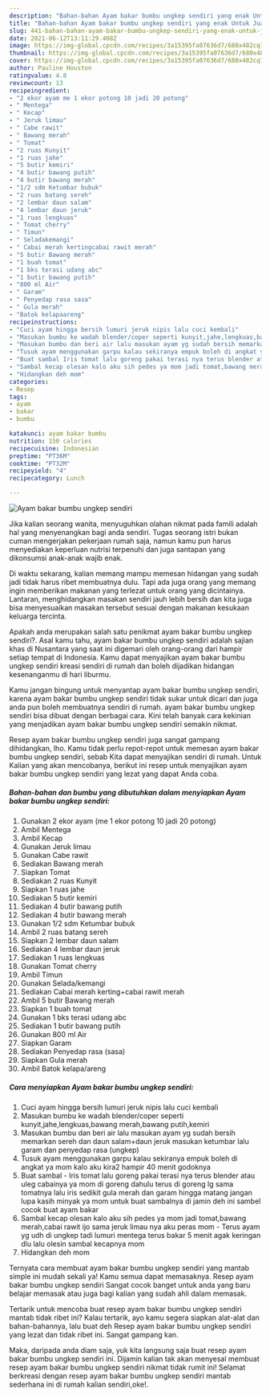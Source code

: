 ```yaml
---
description: "Bahan-bahan Ayam bakar bumbu ungkep sendiri yang enak Untuk Jualan"
title: "Bahan-bahan Ayam bakar bumbu ungkep sendiri yang enak Untuk Jualan"
slug: 441-bahan-bahan-ayam-bakar-bumbu-ungkep-sendiri-yang-enak-untuk-jualan
date: 2021-06-12T13:11:29.408Z
image: https://img-global.cpcdn.com/recipes/3a15395fa07636d7/680x482cq70/ayam-bakar-bumbu-ungkep-sendiri-foto-resep-utama.jpg
thumbnail: https://img-global.cpcdn.com/recipes/3a15395fa07636d7/680x482cq70/ayam-bakar-bumbu-ungkep-sendiri-foto-resep-utama.jpg
cover: https://img-global.cpcdn.com/recipes/3a15395fa07636d7/680x482cq70/ayam-bakar-bumbu-ungkep-sendiri-foto-resep-utama.jpg
author: Pauline Houston
ratingvalue: 4.8
reviewcount: 13
recipeingredient:
- "2 ekor ayam me 1 ekor potong 10 jadi 20 potong"
- " Mentega"
- " Kecap"
- " Jeruk limau"
- " Cabe rawit"
- " Bawang merah"
- " Tomat"
- "2 ruas Kunyit"
- "1 ruas jahe"
- "5 butir kemiri"
- "4 butir bawang putih"
- "4 butir bawang merah"
- "1/2 sdm Ketumbar bubuk"
- "2 ruas batang sereh"
- "2 lembar daun salam"
- "4 lembar daun jeruk"
- "1 ruas lengkuas"
- " Tomat cherry"
- " Timun"
- " Seladakemangi"
- " Cabai merah kertingcabai rawit merah"
- "5 butir Bawang merah"
- "1 buah tomat"
- "1 bks terasi udang abc"
- "1 butir bawang putih"
- "800 ml Air"
- " Garam"
- " Penyedap rasa sasa"
- " Gula merah"
- "Batok kelapaareng"
recipeinstructions:
- "Cuci ayam hingga bersih lumuri jeruk nipis lalu cuci kembali"
- "Masukan bumbu ke wadah blender/coper seperti kunyit,jahe,lengkuas,bawang merah,bawang putih,kemiri"
- "Masukan bumbu dan beri air lalu masukan ayam yg sudah bersih memarkan sereh dan daun salam+daun jeruk masukan ketumbar lalu garam dan penyedap rasa (ungkep)"
- "Tusuk ayam menggunakan garpu kalau sekiranya empuk boleh di angkat ya mom kalo aku kira2 hampir 40 menit godoknya"
- "Buat sambal Iris tomat lalu goreng pakai terasi nya terus blender atau uleg cabainya ya mom di goreng dahulu terus di goreng lg sama tomatnya lalu iris sedikit gula merah dan garam hingga matang jangan lupa kasih minyak ya mom untuk buat sambalnya di jamin deh ini sambel cocok buat ayam bakar"
- "Sambal kecap olesan kalo aku sih pedes ya mom jadi tomat,bawang merah,cabai rawit ijo sama jeruk limau nya aku peras mom  Terus ayam yg udh di ungkep tadi lumuri mentega terus bakar 5 menit agak keringan dlu lalu olesin sambal kecapnya mom"
- "Hidangkan deh mom"
categories:
- Resep
tags:
- ayam
- bakar
- bumbu

katakunci: ayam bakar bumbu 
nutrition: 150 calories
recipecuisine: Indonesian
preptime: "PT36M"
cooktime: "PT32M"
recipeyield: "4"
recipecategory: Lunch

---
```



![Ayam bakar bumbu ungkep sendiri](https://img-global.cpcdn.com/recipes/3a15395fa07636d7/680x482cq70/ayam-bakar-bumbu-ungkep-sendiri-foto-resep-utama.jpg)

Jika kalian seorang wanita, menyuguhkan olahan nikmat pada famili adalah hal yang menyenangkan bagi anda sendiri. Tugas seorang istri bukan cuman mengerjakan pekerjaan rumah saja, namun kamu pun harus menyediakan keperluan nutrisi terpenuhi dan juga santapan yang dikonsumsi anak-anak wajib enak.

Di waktu  sekarang, kalian memang mampu memesan hidangan yang sudah jadi tidak harus ribet membuatnya dulu. Tapi ada juga orang yang memang ingin memberikan makanan yang terlezat untuk orang yang dicintainya. Lantaran, menghidangkan masakan sendiri jauh lebih bersih dan kita juga bisa menyesuaikan masakan tersebut sesuai dengan makanan kesukaan keluarga tercinta. 



Apakah anda merupakan salah satu penikmat ayam bakar bumbu ungkep sendiri?. Asal kamu tahu, ayam bakar bumbu ungkep sendiri adalah sajian khas di Nusantara yang saat ini digemari oleh orang-orang dari hampir setiap tempat di Indonesia. Kamu dapat menyajikan ayam bakar bumbu ungkep sendiri kreasi sendiri di rumah dan boleh dijadikan hidangan kesenanganmu di hari liburmu.

Kamu jangan bingung untuk menyantap ayam bakar bumbu ungkep sendiri, karena ayam bakar bumbu ungkep sendiri tidak sukar untuk dicari dan juga anda pun boleh membuatnya sendiri di rumah. ayam bakar bumbu ungkep sendiri bisa dibuat dengan berbagai cara. Kini telah banyak cara kekinian yang menjadikan ayam bakar bumbu ungkep sendiri semakin nikmat.

Resep ayam bakar bumbu ungkep sendiri juga sangat gampang dihidangkan, lho. Kamu tidak perlu repot-repot untuk memesan ayam bakar bumbu ungkep sendiri, sebab Kita dapat menyajikan sendiri di rumah. Untuk Kalian yang akan mencobanya, berikut ini resep untuk menyajikan ayam bakar bumbu ungkep sendiri yang lezat yang dapat Anda coba.

<!--inarticleads1-->

##### Bahan-bahan dan bumbu yang dibutuhkan dalam menyiapkan Ayam bakar bumbu ungkep sendiri:

1. Gunakan 2 ekor ayam (me 1 ekor potong 10 jadi 20 potong)
1. Ambil  Mentega
1. Ambil  Kecap
1. Gunakan  Jeruk limau
1. Gunakan  Cabe rawit
1. Sediakan  Bawang merah
1. Siapkan  Tomat
1. Sediakan 2 ruas Kunyit
1. Siapkan 1 ruas jahe
1. Sediakan 5 butir kemiri
1. Sediakan 4 butir bawang putih
1. Sediakan 4 butir bawang merah
1. Gunakan 1/2 sdm Ketumbar bubuk
1. Ambil 2 ruas batang sereh
1. Siapkan 2 lembar daun salam
1. Sediakan 4 lembar daun jeruk
1. Sediakan 1 ruas lengkuas
1. Gunakan  Tomat cherry
1. Ambil  Timun
1. Gunakan  Selada/kemangi
1. Sediakan  Cabai merah kerting+cabai rawit merah
1. Ambil 5 butir Bawang merah
1. Siapkan 1 buah tomat
1. Gunakan 1 bks terasi udang abc
1. Sediakan 1 butir bawang putih
1. Gunakan 800 ml Air
1. Siapkan  Garam
1. Sediakan  Penyedap rasa (sasa)
1. Siapkan  Gula merah
1. Ambil Batok kelapa/areng




<!--inarticleads2-->

##### Cara menyiapkan Ayam bakar bumbu ungkep sendiri:

1. Cuci ayam hingga bersih lumuri jeruk nipis lalu cuci kembali
1. Masukan bumbu ke wadah blender/coper seperti kunyit,jahe,lengkuas,bawang merah,bawang putih,kemiri
1. Masukan bumbu dan beri air lalu masukan ayam yg sudah bersih memarkan sereh dan daun salam+daun jeruk masukan ketumbar lalu garam dan penyedap rasa (ungkep)
1. Tusuk ayam menggunakan garpu kalau sekiranya empuk boleh di angkat ya mom kalo aku kira2 hampir 40 menit godoknya
1. Buat sambal - Iris tomat lalu goreng pakai terasi nya terus blender atau uleg cabainya ya mom di goreng dahulu terus di goreng lg sama tomatnya lalu iris sedikit gula merah dan garam hingga matang jangan lupa kasih minyak ya mom untuk buat sambalnya di jamin deh ini sambel cocok buat ayam bakar
1. Sambal kecap olesan kalo aku sih pedes ya mom jadi tomat,bawang merah,cabai rawit ijo sama jeruk limau nya aku peras mom  - Terus ayam yg udh di ungkep tadi lumuri mentega terus bakar 5 menit agak keringan dlu lalu olesin sambal kecapnya mom
1. Hidangkan deh mom




Ternyata cara membuat ayam bakar bumbu ungkep sendiri yang mantab simple ini mudah sekali ya! Kamu semua dapat memasaknya. Resep ayam bakar bumbu ungkep sendiri Sangat cocok banget untuk anda yang baru belajar memasak atau juga bagi kalian yang sudah ahli dalam memasak.

Tertarik untuk mencoba buat resep ayam bakar bumbu ungkep sendiri mantab tidak ribet ini? Kalau tertarik, ayo kamu segera siapkan alat-alat dan bahan-bahannya, lalu buat deh Resep ayam bakar bumbu ungkep sendiri yang lezat dan tidak ribet ini. Sangat gampang kan. 

Maka, daripada anda diam saja, yuk kita langsung saja buat resep ayam bakar bumbu ungkep sendiri ini. Dijamin kalian tak akan menyesal membuat resep ayam bakar bumbu ungkep sendiri nikmat tidak rumit ini! Selamat berkreasi dengan resep ayam bakar bumbu ungkep sendiri mantab sederhana ini di rumah kalian sendiri,oke!.

